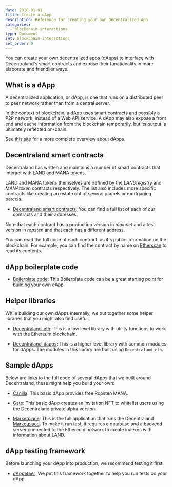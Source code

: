 ```yaml
---
date: 2018-01-01
title: Create a dApp
description: Reference for creating your own Decentralized App
categories:
  - blockchain-interactions
type: Document
set: blockchain-interactions
set_order: 9
---
```


You can create your own decentralized apps (dApps) to interface with Decentraland's smart contracts and expose their functionality in more elaborate and friendlier ways.

## What is a dApp

A decentralized application, or dApp, is one that runs on a distributed peer to peer network rather than from a central server.

In the context of blockchain, a dApp uses smart contracts and possibly a P2P network, instead of a Web API service. A dApp may also expose a front end and cache information from the blockchain temporarily, but its output is ultimately reflected on-chain.

See [this site](https://blockchainhub.net/decentralized-applications-dapps/) for a more complete overview about dApps.

## Decentraland smart contracts

Decentraland has written and maintains a number of smart contracts that interact with LAND and MANA tokens.

LAND and MANA tokens themselves are defined by the _LANDregistry_ and _MANAtoken_ contracts respectively. The list also includes more specific contracts like creating an estate out of several parcels or mortgaging parcels.

- [Decentraland smart contracts](https://contracts.decentraland.org/addresses.json):
  You can find a full list of each of our contracts and their addresses.

Note that each contract has a production version in _mainnet_ and a test version in _ropsten_ and that each has a different address.

You can read the full code of each contract, as it's public information on the blockchain. For example, you can find the contract by name on [Etherscan](https://etherscan.io/contractsVerified) to read its contents.

## dApp boilerplate code

- [Boilerplate code](https://github.com/decentraland/dapp-boilerplate): This Boilerplate code can be a great starting point for building your own dApp.

## Helper libraries

While building our own dApps internally, we put together some helper libraries that you might also find useful.

- [Decentraland-eth](https://github.com/decentraland/decentraland-eth): This is a low level library with utility functions to work with the Ethereum blockchain.

- [Decentraland-dapps](https://github.com/decentraland/decentraland-dapps): This is a higher level library with common modules for dApps. The modules in this library are built using `Decentraland-eth`.

## Sample dApps

Below are links to the full code of several dApps that we built around Decentraland, these might help you build your own:

- [Canilla](https://github.com/decentraland/canilla): This basic dApp provides free Ropsten MANA.

- [Gate](https://github.com/decentraland/gate): This basic dApp creates an invitation NFT to whitelist users using the Decentraland private alpha version.

- [Marketplace](https://github.com/decentraland/marketplace): This is the full application that runs the Decentraland [Marketplace](https://market.decentraland.org/). To make it run fast, it requires a database and a backend server connected to the Ethereum network to create indexes with information about LAND.

## dApp testing framework

Before launching your dApp into production, we recommend testing it first.

- [dAppeteer](https://github.com/decentraland/dappeteer): We put this framework together to help you run tests on your dApp.
